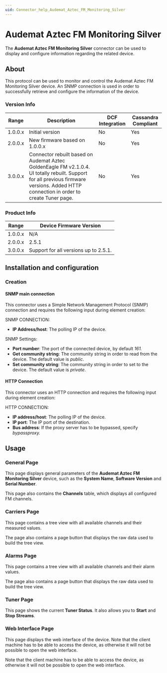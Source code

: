 ```yaml
---
uid: Connector_help_Audemat_Aztec_FM_Monitoring_Silver
---
```


# Audemat Aztec FM Monitoring Silver

The **Audemat Aztec FM Monitoring Silver** connector can be used to display and configure information regarding the related device.

## About

This protocol can be used to monitor and control the Audemat Aztec FM Monitoring Silver device. An SNMP connection is used in order to successfully retrieve and configure the information of the device.

### Version Info

| **Range** | **Description**                                                                                                                                                                     | **DCF Integration** | **Cassandra Compliant** |
|------------------|-------------------------------------------------------------------------------------------------------------------------------------------------------------------------------------|---------------------|-------------------------|
| 1.0.0.x          | Initial version                                                                                                                                                                     | No                  | Yes                     |
| 2.0.0.x          | New firmware based on 1.0.0.x                                                                                                                                                       | No                  | Yes                     |
| 3.0.0.x          | Connector rebuilt based on Audemat Aztec GoldenEagle FM v2.1.0.4. UI totally rebuilt. Support for all previous firmware versions. Added HTTP connection in order to create Tuner page. | No                  | Yes                     |

### Product Info

| Range     | Device Firmware Version               |
|------------------|---------------------------------------|
| 1.0.0.x          | N/A                                   |
| 2.0.0.x          | 2.5.1                                 |
| 3.0.0.x          | Support for all versions up to 2.5.1. |

## Installation and configuration

### Creation

#### SNMP main connection

This connector uses a Simple Network Management Protocol (SNMP) connection and requires the following input during element creation:

SNMP CONNECTION:

- **IP Address/host**: The polling IP of the device.

SNMP Settings:

- **Port number**: The port of the connected device, by default *161.*
- **Get community string**: The community string in order to read from the device. The default value is *public*.
- **Set community string**: The community string in order to set to the device. The default value is *private*.

#### HTTP Connection

This connector uses an HTTP connection and requires the following input during element creation:

HTTP CONNECTION:

- **IP address/host**: The polling IP of the device.
- **IP port**: The IP port of the destination.
- **Bus address**: If the proxy server has to be bypassed, specify *bypassproxy.*

## Usage

### General Page

This page displays general parameters of the **Audemat Aztec FM Monitoring Silver** device, such as the **System Name**, **Software Version** and **Serial Number**.

This page also contains the **Channels** table, which displays all configured FM channels.

### Carriers Page

This page contains a tree view with all available channels and their measured values.

The page also contains a page button that displays the raw data used to build the tree view.

### Alarms Page

This page contains a tree view with all available channels and their alarm values.

The page also contains a page button that displays the raw data used to build the tree view.

### Tuner Page

This page shows the current **Tuner Status**. It also allows you to **Start** and **Stop Streams**.

### Web Interface Page

This page displays the web interface of the device. Note that the client machine has to be able to access the device, as otherwise it will not be possible to open the web interface.

Note that the client machine has to be able to access the device, as otherwise it will not be possible to open the web interface.
